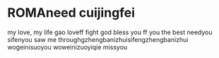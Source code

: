 # ROMAneed cuijingfei 
  my love, my life
gao
loveff
fight
god bless you ff
you the best
needyou
sifenyou saw me throughgzhengbanizhuisifengzhengbanizhui
wogeinisuoyou
woweinizuoyiqie
missyou
